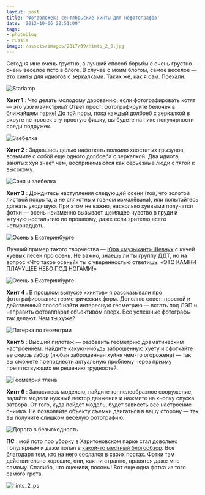 ```yaml
---
layout: post
title: 'Фотобложек: сентябрьские хинты для нефотографов'
date: '2012-10-06 22:51:00'
tags:
- photoblog
- russia
image: /assets/images/2017/09/hints_2_0.jpg
---
```


Сегодня мне очень грустно, а лучший способ борьбы с очень грустно — очень веселое псто в блоге. В случае с моим блогом, самое веселое — это хинты для идиотов с зеркалками. Таких же, как я сам. Поехали.

![Starlamp](/assets/images/2017/09/hints_2_0.jpg)

**Хинт 1** : Что делать молодому дарованию, если фотографировать котят — это уже мэйнстрим? Ответ прост: фотографируйте белочек в ближайшем парке! До той поры, пока каждый долбоеб с зеркалкой в округе не просек эту простую фишку, вы будете на пике популярности среди подружек.

![Заебелка](/assets/images/2017/09/hints_2_1.jpg)

**Хинт 2** : Задавшись целью нафоткать полкило хвостатых грызунов, возьмите с собой еще одного долбоеба с зеркалкой. Два идиота, занятых хуй знает чем, воспринимаются как серьезные люди с тягой к высокому.

![Саня и заебелка](/assets/images/2017/09/hints_2_2.jpg)

**Хинт 3** : Дождитесь наступления следующей осени (той, что золотой листвой покрыта, а не слякотным говном измалёвана), или попытайтесь догнать уходящую. При этом не важно, насколько хуевыми получатся фотки — осень неизменно вызывает щемящее чувство в груди и жгучую ностальгию по прошлому, даже если зрителю всего четырнадцать.

![Осень в Екатеринбурге](/assets/images/2017/09/hints_2_3.jpg)

Лучший пример такого творчества — [Юра «музыкант» Шевчук](http://www.youtube.com/watch?v=Oaxf7txb-l4) с кучей хуевых песен про осень. Не важно, знаешь ли ты группу ДДТ, но на вопрос «Что такое осень?» ты с уверенностью ответишь: «ЭТО КАМНИ ПЛАЧУЩЕЕ НЕБО ПОД НОГАМИ!»

![Осень в Екатеринбурге](/assets/images/2017/09/hints_2_3_1.jpg)

**Хинт 4** : В прошлом выпуске «хинтов» я рассказывали про фотографирование геометрических форм. Дополню совет: простой и действенный способ найти интересную геометрию — встать под ЛЭП и направить фотоаппарат объективом вверх. Все успешные фотографы так делают. Чем ты хуже?

![Пятерка по геометрии](/assets/images/2017/09/hints_2_4.jpg)

**Хинт 5** : Высший пилотаж — разбавить геометрию драматическим настроением. Найдите какую-нибудь заброшенную хуету и сфоткайте ее сквозь забор (любая заброшенная хуйня чем-то огорожена) — так вы сможете преподнести актуальную проблему через призму препятствующих ее решению трудностей.

![Геометрия тлена](/assets/images/2017/09/hints_2_4_1.jpg)

**Хинт 6** : Запаситесь моделью, найдите тоннелеобразное сооружение, задайте модели нужный вектор движения и нажмите на кнопку спуска затвора. От того, куда пойдет модель, будет зависеть все настроение снимка. Не позволяйте объекту съемки двигаться в вашу сторону — так вы получите слишком веселую фотографию.

![Дорога в безысходность](/assets/images/2017/09/hints_2_5.jpg)

**ПС** : мой псто про уборку в Харитоновском парке стал довольно популярным и даже попал в [какой-то местный блогообзор](http://uralblog.pro/news/13481/?pos=655). Все благодаря тем, кто на него сослался в своих постах. Фотки там действительно хорошие, они, как ни странно, нравятся даже мне самому. Спасибо, что оценили, посоны! Вот еще одна фотка из того самого грота.

![hints_2_ps](/assets/images/2017/09/hints_2_ps.jpg)

